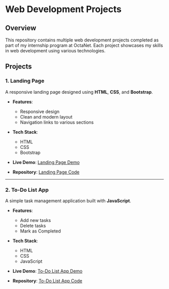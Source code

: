 # Web Development Projects

## Overview
This repository contains multiple web development projects completed as part of my internship program at OctaNet. Each project showcases my skills in web development using various technologies.

## Projects

### 1. Landing Page
A responsive landing page designed using **HTML**, **CSS**, and **Bootstrap**.

- **Features**:
  - Responsive design
  - Clean and modern layout
  - Navigation links to various sections
  

- **Tech Stack**:
  - HTML
  - CSS
  - Bootstrap

- **Live Demo**: [Landing Page Demo](https://landing-page-by-pavan.netlify.app/)
- **Repository**: [Landing Page Code](https://github.com/epavan162/Octanet-Services-Pvt-Ltd---Web-Development-Internship/tree/main/Landing%20Page)

---

### 2. To-Do List App
A simple task management application built with **JavaScript**.

- **Features**:
  - Add new tasks
  - Delete tasks
  - Mark as Completed

- **Tech Stack**:
  - HTML
  - CSS
  - JavaScript

- **Live Demo**: [To-Do List App Demo](https://to-do-by-pavan.netlify.app/)
- **Repository**: [To-Do List App Code](https://github.com/epavan162/Octanet-Services-Pvt-Ltd---Web-Development-Internship/tree/main/ToDo)

